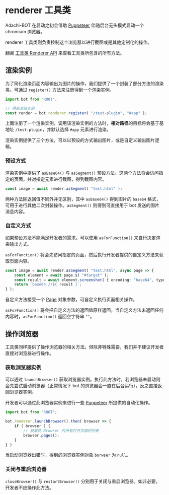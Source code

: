 # renderer 工具类

Adachi-BOT 在启动之初会借助 [Puppeteer](https://pptr.dev/) 伴随后台无头模式启动一个 chromium 浏览器。

renderer 工具类则负责控制这个浏览器以进行截图或是其他定制化的操作。

翻阅 [工具类 Renderer API](../../api/global/renderer) 来查看工具类所包含的所有方法。

## 渲染实例

为了简化渲染页面内容输出为图片的操作，我们提供了一个封装了部分方法的渲染类。可通过 `register()` 方法来注册得到一个渲染实例。

```ts
import bot from "ROOT";

// 得到渲染实例
const render = bot.renderer.register( "/test-plugin", "#app" );
```

上面注册了一个渲染实例，调用该渲染实例的方法时，**相对路径**的目标将会基于基地址 `/test-plugin`，并默认选择 `#app` 元素进行渲染。

渲染实例提供了三个方法，可以以预设的方式输出图片，或是自定义输出图片逻辑。

### 预设方式

渲染实例中提供了 `asBase64()` 与 `asSegment()` 预设方法。这两个方法将会访问指定的页面，并对指定元素进行截图，得到截图内容。

```ts
const image = await render.asSegment( "test.html" );
```

两种方法除返回值不同外并无区别，其中 `asBase64()` 得到图片的 `base64` 格式，可用于进行其他二次封装操作。`asSegment()` 则得到可直接用于 bot 发送的图片消息内容。

### 自定义方式

如果预设方法不能满足开发者的需求。可以使用 `asForFunction()` 来自行决定渲染输出方式。

`asForFunction()` 将会先访问指定的页面，然后执行开发者提供的自定义方法来获取页面内容。

```ts
const image = await render.asSegment( "test.html", async page => {
    const element = await page.$( "#target" );
    const result = await element.screenshot( { encoding: "base64", type: "jpeg", quality: 100 } );
    return `base64://${ result }`;
} );
```

自定义方法接受一个 [Page](https://pptr.dev/api/puppeteer.page) 对象参数，可自定义执行页面相关操作。

`asForFunction()` 将会把自定义方法的返回值原样返回。当自定义方法未返回任何内容时，`asForFunction()` 返回空字符串 `""`。

## 操作浏览器

工具类同样提供了操作浏览器的相关方法。但除非特殊需要，我们并不建议开发者直接对浏览器进行操作。

### 获取浏览器实例

可以通过 `launchBrowser()` 获取浏览器实例。执行此方法时，若浏览器未启动则会先尝试启动浏览器（正常情况下 bot 的浏览器会一直在后台运行），反之直接返回浏览器实例。

开发者可以通过此浏览器实例来进行一些 [Puppeteer](https://pptr.dev/) 所提供的自动化操作。

```ts
import bot from "ROOT";

bot.renderer.launchBrowser().then( browser => {
    if ( browser ) {
        // 获取此 Browser 内所有打开页面的列表
        browser.pages();
    }
} )
```

当启动浏览器出错时，得到的浏览器实例对象 `borwser` 为 `null`。

### 关闭与重启浏览器

`closeBrowser()` 与 `restartBrowser()` 分别用于关闭与重启浏览器。如非必要，开发者不应操作此方法。
